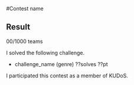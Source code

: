#Contest name 

## Result
00/1000 teams

I solved the following challenge.

* challenge_name (genre) ??solves ??pt

I participated this contest as a member of KUDoS.
